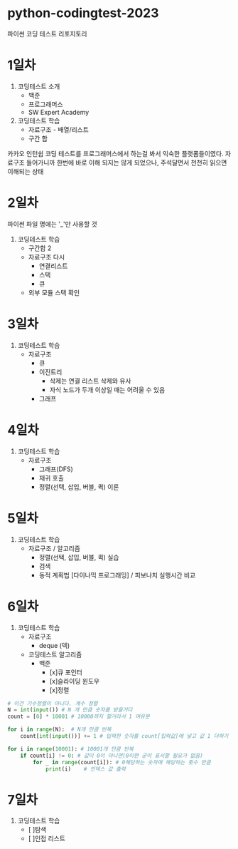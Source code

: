 # python-codingtest-2023
파이썬 코딩 테스트 리포지토리

# 1일차
1. 코딩테스트 소개
    - 백준
    - 프로그래머스
    - SW Expert Academy
2. 코딩테스트 학습
    - 자료구조 - 배열/리스트
    - 구간 합

카카오 인턴쉽 코딩 테스트를 프로그래머스에서 하는걸 봐서 익숙한 플랫폼들이였다.
자료구조 들어가니까 한번에 바로 이해 되지는 않게 되었으나, 주석달면서 천천히 읽으면 이해되는 상태

# 2일차
파이썬 파일 명에는 '_'만 사용할 것

1. 코딩테스트 학습
    - 구간합 2
    - 자료구조 다시
        - 연결리스트
        - 스택
        - 큐
    - 외부 모듈 스택 확인

# 3일차
1. 코딩테스트 학습
    - 자료구조
        - 큐
        - 이진트리
            - 삭제는 연결 리스트 삭제와 유사
            - 자식 노드가 두개 이상일 때는 어려울 수 있음
        - 그래프

# 4일차
1. 코딩테스트 학습
    - 자료구조
        - 그래프(DFS)
        - 재귀 호출
        - 정렬(선택, 삽입, 버블, 퀵) 이론

# 5일차
1. 코딩테스트 학습
    - 자료구조 / 알고리즘
        - 정렬(선택, 삽입, 버블, 퀵) 실습
        - 검색
        - 동적 계획법 [다이나믹 프로그래밍] / 피보나치 실행시간 비교
        
# 6일차
1. 코딩테스트 학습
    - 자료구조
        - deque (덱)
    - 코딩테스트 알고리즘
        - 백준
            - [x]큐 포인터
            - [x]슬라이딩 윈도우
            - [x]정렬
```python
# 이건 기수정렬이 아니다. 계수 정렬
N = int(input()) # N 개 만큼 숫자를 받을거다
count = [0] * 10001 # 10000까지 할거라서 1 여유분

for i in range(N):  # N개 만큼 반복
    count[int(input())] += 1 # 입력한 숫자를 count[입력값]에 넣고 값 1 더하기

for i in range(10001): # 10001개 만큼 반복 
    if count[i] != 0: # 값이 0이 아니면(0이면 굳이 표시할 필요가 없음)
        for _ in range(count[i]): # 0해당하는 숫자에 해당하는 횟수 만큼
            print(i)    # 인덱스 값 출력
```

# 7일차
1. 코딩테스트 학습
    - [ ]탐색
    - [ ]인접 리스트

